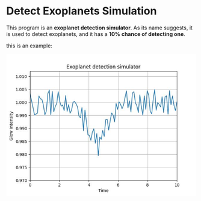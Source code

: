 # Detect Exoplanets Simulation

This program is an **exoplanet detection simulator**. As its name suggests, it is used to detect exoplanets, and it has a **10% chance of detecting one**.

this is an example:

![grf.jpg](grf.jpg)